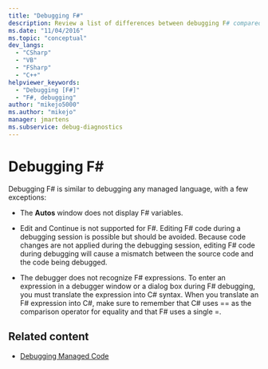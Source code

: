 ```yaml
---
title: "Debugging F#"
description: Review a list of differences between debugging F# compared with debugging other managed languages in Visual Studio.
ms.date: "11/04/2016"
ms.topic: "conceptual"
dev_langs:
  - "CSharp"
  - "VB"
  - "FSharp"
  - "C++"
helpviewer_keywords:
  - "Debugging [F#]"
  - "F#, debugging"
author: "mikejo5000"
ms.author: "mikejo"
manager: jmartens
ms.subservice: debug-diagnostics
---
```

# Debugging F\#

Debugging F# is similar to debugging any managed language, with a few exceptions:

- The **Autos** window does not display F# variables.

- Edit and Continue is not supported for F#. Editing F# code during a debugging session is possible but should be avoided. Because code changes are not applied during the debugging session, editing F# code during debugging will cause a mismatch between the source code and the code being debugged.

- The debugger does not recognize F# expressions. To enter an expression in a debugger window or a dialog box during F# debugging, you must translate the expression into C# syntax. When you translate an F# expression into C#, make sure to remember that C# uses == as the comparison operator for equality and that F# uses a single =.

## Related content
- [Debugging Managed Code](../debugger/debugging-managed-code.md)
